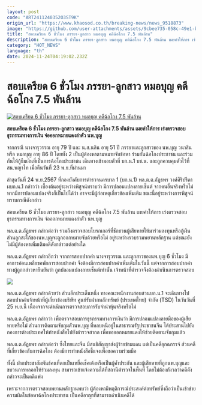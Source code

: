 ```yaml
---
layout: post
code: "ART2411240352O3ST9K"
origin_url: "https://www.khaosod.co.th/breaking-news/news_9518873"
image: "https://github.com/user-attachments/assets/9cbee735-058c-49e1-bddf-f820ab5e04db"
title: "สอบเครียด 6 ชั่วโมง ภรรยา-ลูกสาว หมอบุญ คดีฉ้อโกง 7.5 พันล้าน"
description: "สอบเครียด 6 ชั่วโมง ภรรยา-ลูกสาว หมอบุญ คดีฉ้อโกง 7.5 พันล้าน เผยคำให้การ เร่งตรวจสอบธุรกรรมทางการเงิน จ่อออกหมายแดงล่าตัว นพ.บุญ"
category: "HOT_NEWS"
language: "th"
date: 2024-11-24T04:19:02.232Z
---
```


# สอบเครียด 6 ชั่วโมง ภรรยา-ลูกสาว หมอบุญ คดีฉ้อโกง 7.5 พันล้าน

[![สอบเครียด 6 ชั่วโมง ภรรยา-ลูกสาว หมอบุญ คดีฉ้อโกง 7.5 พันล้าน](https://www.khaosod.co.th/wpapp/uploads/2024/11/Doctor-Boons-case.jpg "สอบเครียด 6 ชั่วโมง ภรรยา-ลูกสาว หมอบุญ คดีฉ้อโกง 7.5 พันล้าน")](https://www.khaosod.co.th/wpapp/uploads/2024/11/Doctor-Boons-case.jpg)

**สอบเครียด 6 ชั่วโมง ภรรยา-ลูกสาว หมอบุญ คดีฉ้อโกง 7.5 พันล้าน เผยคำให้การ เร่งตรวจสอบธุรกรรมทางการเงิน จ่อออกหมายแดงล่าตัว นพ.บุญ**

จากกรณี นางจารุวรรณ อายุ 79 ปี และ น.ส.นลิน อายุ 51 ปี ภรรยาและลูกสาวของ นพ.บุญ วนาสิน หรือ หมอบุญ อายุ 86 ปี โดยทั้ง 2 เป็นผู้ต้องหาตามหมายจับข้อหา ร่วมกันฉ้อโกงประชาชน และร่วมกันให้กู้ยืมเงินที่เป็นการฉ้อโกงประชาชน เดินทางเข้ามอบตัวที่ บก.น.1 บช.น. และถูกควบคุมตัวไว้ที่ สน.พญาไท เมื่อคืนวันที่ 23 พ.ย.ที่ผ่านมา

ล่าสุดวันที่ 24 พ.ย.2567 ที่กองบังคับการตำรวจนครบาล 1 (บก.น.1) พล.ต.ต.อัฏธพร วงศ์ศิริปรีดา ผบก.น.1 กล่าวว่า เบื้องต้นอยู่ระหว่างพิสูจน์ทราบว่า มีการปลอมแปลงลายเซ็นต์ จากคนอื่นจริงหรือไม่ หากมีการปลอมแปลงจริงก็เป็นไปได้ว่า อาจจะมีผู้ก่อเหตุเกี่ยวข้องเพิ่มเติม ขณะนี้อยู่ระหว่างการพิสูจน์ทราบกรณีดังกล่าว

สอบเครียด 6 ชั่วโมง ภรรยา-ลูกสาว หมอบุญ คดีฉ้อโกง 7.5 พันล้าน เผยคำให้การ เร่งตรวจสอบธุรกรรมทางการเงิน จ่อออกหมายแดงล่าตัว นพ.บุญ

พล.ต.ต.อัฏธพร กล่าวต่อว่า รวมถึงตรวจสอบโบรกเกอร์ที่ชักชวนผู้เสียหายให้มาร่วมลงทุนหรือกู้เงิน ส่วนลูกสะใภ้ของนพ.บุญจะถูกออกหมายจับด้วยหรือไม่ อยู่ระหว่างรวบรวมพยานหลักฐาน แต่ขณะยังไม่มีผู้ต้องหาเพิ่มเติมคดีดังกล่าวแต่อย่างใด

พล.ต.ต.อัฏธพร กล่าวอีกว่า จากการสอบปากคำ นางจารุวรรณ และลูกสาวของนพ.บุญ 6 ชั่วโมง มีอาการอ่อนเพลียขอพักการสอบปากคำ จึงต้องมีการสอบปากคำเพิ่มเติมในวันนี้ แต่จากการสอบปากคำทางผู้ถูกกล่าวหายืนยันว่า ถูกปลอมแปลงลายเซ็นต์เท่านั้น เจ้าหน้าที่ตำรวจจึงต้องดำเนินการตรวจสอบ

[![](https://www.khaosod.co.th/wpapp/uploads/2024/11/24-บุญ2.jpg)](https://www.khaosod.co.th/wpapp/uploads/2024/11/24-บุญ2.jpg)

พล.ต.ต.อัฏธพร กล่าวด้วยว่า ส่วนอีกประเด็นหนึ่ง ทางคณะพนักงานสอบสวนบก.น.1 จะเดินทางไปสอบปากคำเจ้าหน้าที่ผู้เกี่ยวข้องบริษัท ศูนย์รับฝากหลักทรัพย์ (ประเทศไทย) จำกัด (TSD) ในวันวันที่ 25 พ.ย.นี้ เนื่องจากจะดำเนินการตรวจสอบการรับจำนำหุ้นจริงหรือไม่

พล.ต.ต.อัฏธพร กล่าวว่า เพื่อตรวจสอบการธุรกรรมทางการเงินว่า มีการปลอมแปลงลายมือของผู้เสียหายหรือไม่ ส่วนการติดตามจับกุมตัวนพ.บุญ ที่หลบหนีอยู่ในสาธารณรัฐประชาชนจีน ได้ประสานไปยังกองการต่างประเทศให้ทำหนังสือไปยังตำรวจสากล เพื่อขอออกหมายแดงให้ช่วยติดตามจับกุมแล้ว



พล.ต.ต.อัฏธพร กล่าวต่อว่า ซึ่งไทยและจีน มีสนธิสัญญาส่งผู้ร้ายข้ามแดน แต่เป็นคดีอุกฉกรรจ์ ส่วนคดีที่เกี่ยวข้องกับการฉ้อโกง ต้องมีการทำหนังสือชี้แจงเพื่อขอความร่วมมือ

ทั้งนี้ ฝากประชาสัมพันธ์คนที่ตกเป็นเหยื่อเช็คเด้งหรือเป็นผู้ค้ำประกัน และผู้เสียหายที่ถูกนพ.บุญและขบวนการหลอกให้ร่วมลงทุน สามารถเข้าแจ้งความได้ที่สถานีตำรวจในพื้นที่ โดยไม่ต้องกังวลว่าคดีดังกล่าวจะเป็นคดีแพ่ง

เพราะจากการตรวจสอบพยานหลักฐานพบว่า ผู้ต้องหามีพฤติการณ์ประสงค์ต่อทรัพย์ซึ่งถือว่าเป็นเข้าข่ายความผิดในข้อหาฉ้อโกงประชาชน เป็นคดีอาญาที่สามารถดำเนินคดีได้